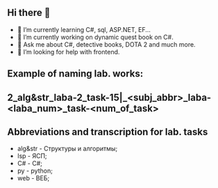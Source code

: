 ## Hi there 👋
- 🌱 I’m currently learning C#, sql, ASP.NET, EF...
- 🔭 I’m currently working on dynamic quest book on C#.
- 💬 Ask me about C#, detective books, DOTA 2 and much more.
- 🤔 I’m looking for help with frontend.
  
## Example of naming lab. works:
## 2_alg&str_laba-2_task-15|<course>_<subj_abbr>_laba-<laba_num>_task-<num_of_task>

## Abbreviations and transcription for lab. tasks
- alg&str - Структуры и алгоритмы;
- lsp - ЯСП;
- C# - C#;
- py - python;
- web - ВЕБ;
<!--
**retality-education/retality-education** is a ✨ _special_ ✨ repository because its `README.md` (this file) appears on your GitHub profile.

Here are some ideas to get you started:

- 🔭 I’m currently working on ...

- 👯 I’m looking to collaborate on ...
- 🤔 I’m looking for help with ...

- 📫 How to reach me: ...
- 😄 Pronouns: ...
- ⚡ Fun fact: ...
-->
